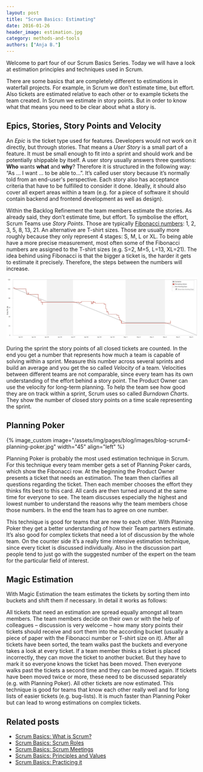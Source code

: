 ```yaml
---
layout: post
title: "Scrum Basics: Estimating"
date: 2016-01-26
header_image: estimation.jpg
category: methods-and-tools
authors: ["Anja B."]
---
```


Welcome to part four of our Scrum Basics Series.
Today we will have a look at estimation principles and techniques used in Scrum.

There are some basics that are completely different to estimations in waterfall projects.
For example, in Scrum we don’t estimate time, but effort.
Also tickets are estimated relative to each other or to example tickets the team created.
In Scrum we estimate in story points.
But in order to know what that means you need to be clear about what a story is.

## Epics, Stories, Story Points and Velocity

An *Epic* is the ticket type used for features.
Developers would not work on it directly, but through stories.
That means a *User Story* is a small part of a feature.
It must be small enough to fit into a sprint and should work and be potentially shippable by itself.
A user story usually answers three questions: **Who** wants **what** and **why**?
Therefore it is structured in the following way: “As … I want … to be able to…”.
It’s called user story because it’s normally told from an end-user's perspective.
Each story also has acceptance criteria that have to be fulfilled to consider it done.
Ideally, it should also cover all expert areas within a team (e.g. for a piece of software it should contain backend and frontend development as well as design).

Within the Backlog Refinement the team members estimate the stories.
As already said, they don’t estimate time, but effort.
To symbolise the effort, Scrum Teams use *Story Points*.
Those are typically [Fibonacci numbers](https://en.wikipedia.org/wiki/Fibonacci_number): 1, 2, 3, 5, 8, 13, 21.
An alternative are T-shirt sizes.
Those are usually more roughly because they only represent 4 stages: S, M, L or XL.
To being able have a more precise measurement, most often some of the Fibonacci numbers are assigned to the T-shirt sizes (e.g. S=2, M=5, L=13, XL=21).
The idea behind using Fibonacci is that the bigger a ticket is, the harder it gets to estimate it precisely.
Therefore, the steps between the numbers will increase.

![](/assets/img/pages/blog/images/blog-scrum4-burndown-chart.jpg)

During the sprint the story points of all closed tickets are counted.
In the end you get a number that represents how much a team is capable of solving within a sprint.
Measure this number across several sprints and build an average and you get the so called *Velocity* of a team.
Velocities between different teams are not comparable, since every team has its own understanding of the effort behind a story point.
The Product Owner can use the velocity for long-term planning.
To help the team see how good they are on track within a sprint, Scrum uses so called *Burndown Charts*.
They show the number of closed story points on a time scale representing the sprint.

## Planning Poker

{% image_custom image="/assets/img/pages/blog/images/blog-scrum4-planning-poker.jpg" width="45" align="left" %}

Planning Poker is probably the most used estimation technique in Scrum.
For this technique every team member gets a set of Planning Poker cards, which show the Fibonacci row.
At the beginning the Product Owner presents a ticket that needs an estimation.
The team then clarifies all questions regarding the ticket.
Then each member chooses the effort they thinks fits best to this card.
All cards are then turned around at the same time for everyone to see.
The team discusses especially the highest and lowest number to understand the reasons why the team members chose those numbers.
In the end the team has to agree on one number.

This technique is good for teams that are new to each other.
With Planning Poker they get a better understanding of how their Team partners estimate.
It’s also good for complex tickets that need a lot of discussion by the whole team.
On the counter side it’s a really time intensive estimation technique, since every ticket is discussed individually.
Also in the discussion part people tend to just go with the suggested number of the expert on the team for the particular field of interest.

## Magic Estimation

With Magic Estimation the team estimates the tickets by sorting them into buckets and shift them if necessary.
In detail it works as follows:

All tickets that need an estimation are spread equally amongst all team members.
The team members decide on their own or with the help of colleagues – discussion is very welcome – how many story points their tickets should receive and sort them into the according bucket (usually a piece of paper with the Fibonacci number or T-shirt size on it).
After all tickets have been sorted, the team walks past the buckets and everyone takes a look at every ticket.
If a team member thinks a ticket is placed incorrectly, they can move the ticket to another bucket.
But they have to mark it so everyone knows the ticket has been moved.
Then everyone walks past the tickets a second time and they can be moved again.
If tickets have been moved twice or more, these need to be discussed separately (e.g. with Planning Poker).
All other tickets are now estimated.
This technique is good for teams that know each other really well and for long lists of easier tickets (e.g. bug-lists).
It is much faster than Planning Poker but can lead to wrong estimations on complex tickets.

## Related posts

* [Scrum Basics: What is Scrum?](/blog/methods-and-tools/scrum-basics-what-is-scrum/)
* [Scrum Basics: Scrum Roles](/blog/methods-and-tools/scrum-basics-scrum-roles/)
* [Scrum Basics: Scrum Meetings](/blog/methods-and-tools/scrum-basics-scrum-meetings/)
* [Scrum Basics: Principles and Values](/blog/methods-and-tools/scrum-basics-principles-and-values/)
* [Scrum Basics: Practicing it](/blog/methods-and-tools/scrum-basics-practicing-it/)

